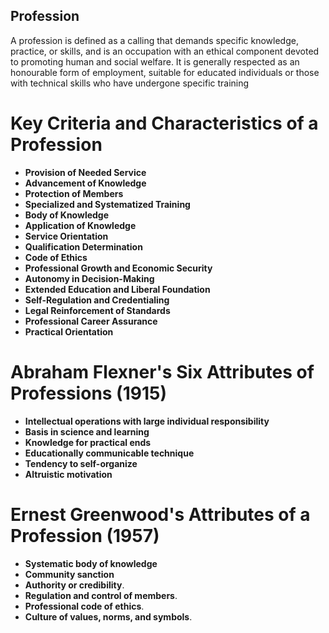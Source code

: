 ## Profession
A profession is defined as a calling that demands specific knowledge, practice, or skills, and is an occupation with an ethical component devoted to promoting human and social welfare. It is generally respected as an honourable form of employment, suitable for educated individuals or those with technical skills who have undergone specific training
# Key Criteria and Characteristics of a Profession
- **Provision of Needed Service**
- **Advancement of Knowledge**
- **Protection of Members**
- **Specialized and Systematized Training**
- **Body of Knowledge**
- **Application of Knowledge**
- **Service Orientation**
- **Qualification Determination**
- **Code of Ethics**
- **Professional Growth and Economic Security**
- **Autonomy in Decision-Making**
- **Extended Education and Liberal Foundation**
- **Self-Regulation and Credentialing**
- **Legal Reinforcement of Standards**
- **Professional Career Assurance**
- **Practical Orientation**
# Abraham Flexner's Six Attributes of Professions (1915)
- **Intellectual operations with large individual responsibility**
- **Basis in science and learning**
- **Knowledge for practical ends**
- **Educationally communicable technique**
- **Tendency to self-organize**
- **Altruistic motivation**
# Ernest Greenwood's Attributes of a Profession (1957)
- **Systematic body of knowledge**
- **Community sanction**
- **Authority or credibility**.
- **Regulation and control of members**.
- **Professional code of ethics**.
- **Culture of values, norms, and symbols**.